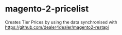 # magento-2-pricelist
Creates Tier Prices by using the data synchronised with https://github.com/dealer4dealer/magento2-restapi  
